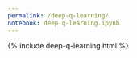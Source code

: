 ```yaml
---
permalink: /deep-q-learning/
notebook: deep-q-learning.ipynb
---
```


{% include deep-q-learning.html %}
